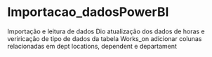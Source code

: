 # Importacao_dadosPowerBI
Importação e leitura de dados Dio
atualização dos dados de horas e veriricação de tipo de dados da tabela Works_on
adicionar colunas relacionadas em dept locations, dependent e departament